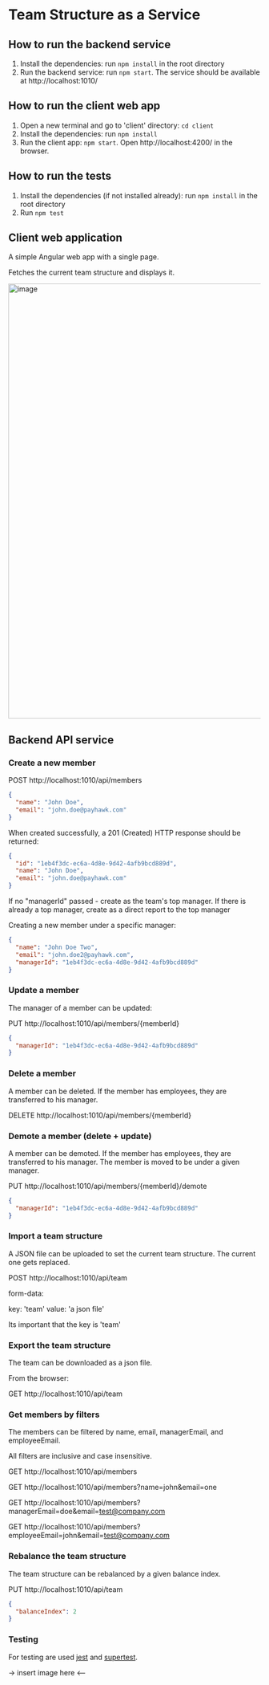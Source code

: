 # Team Structure as a Service

## How to run the backend service

1. Install the dependencies: run `npm install` in the root directory
2. Run the backend service: run `npm start`. The service should be available at http://localhost:1010/

## How to run the client web app

1. Open a new terminal and go to 'client' directory: `cd client`
2. Install the dependencies: run `npm install`
3. Run the client app: `npm start`. Open http://localhost:4200/ in the browser.

## How to run the tests

1. Install the dependencies (if not installed already): run `npm install` in the root directory
2. Run `npm test`

## Client web application

A simple Angular web app with a single page.

Fetches the current team structure and displays it.

<img width="867" alt="image" src="https://user-images.githubusercontent.com/9366962/184987597-ffc757bd-330a-49dc-8d64-f782f42cb19f.png">

## Backend API service

### Create a new member

POST http://localhost:1010/api/members

```json
{
  "name": "John Doe",
  "email": "john.doe@payhawk.com"
}
```

When created successfully, a 201 (Created) HTTP response should be returned:

```json
{
  "id": "1eb4f3dc-ec6a-4d8e-9d42-4afb9bcd889d",
  "name": "John Doe",
  "email": "john.doe@payhawk.com"
}
```

If no "managerId" passed - create as the team's top manager. If there is already a top manager, create as a direct report to the top manager

Creating a new member under a specific manager:

```json
{
  "name": "John Doe Two",
  "email": "john.doe2@payhawk.com",
  "managerId": "1eb4f3dc-ec6a-4d8e-9d42-4afb9bcd889d"
}
```

### Update a member

The manager of a member can be updated:

PUT http://localhost:1010/api/members/{memberId}

```json
{
  "managerId": "1eb4f3dc-ec6a-4d8e-9d42-4afb9bcd889d"
}
```

### Delete a member

A member can be deleted. If the member has employees, they are transferred to his manager.

DELETE http://localhost:1010/api/members/{memberId}

### Demote a member (delete + update)

A member can be demoted. If the member has employees, they are transferred to his manager. The member is moved to be under a given manager.

PUT http://localhost:1010/api/members/{memberId}/demote

```json
{
  "managerId": "1eb4f3dc-ec6a-4d8e-9d42-4afb9bcd889d"
}
```

### Import a team structure

A JSON file can be uploaded to set the current team structure. The current one gets replaced.

POST http://localhost:1010/api/team

form-data:

key: 'team'
value: 'a json file'

Its important that the key is 'team'

### Export the team structure

The team can be downloaded as a json file.

From the browser:

GET http://localhost:1010/api/team

### Get members by filters

The members can be filtered by name, email, managerEmail, and employeeEmail.

All filters are inclusive and case insensitive.

GET http://localhost:1010/api/members

GET http://localhost:1010/api/members?name=john&email=one

GET http://localhost:1010/api/members?managerEmail=doe&email=test@company.com

GET http://localhost:1010/api/members?employeeEmail=john&email=test@company.com

### Rebalance the team structure

The team structure can be rebalanced by a given balance index.

PUT http://localhost:1010/api/team

```json
{
  "balanceIndex": 2
}
```

### Testing

For testing are used [jest](https://jestjs.io/) and [supertest](https://www.npmjs.com/package/supertest).

-> insert image here <--
